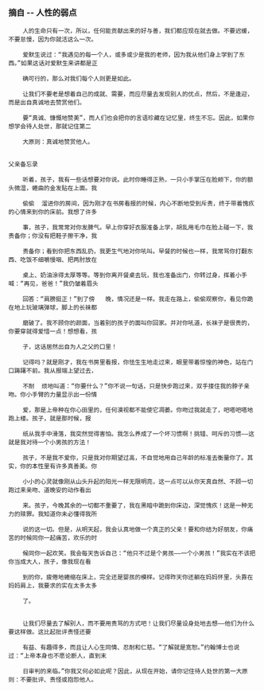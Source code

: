 ### 摘自 -- 人性的弱点

		人的生命只有一次，所以，任何能贡献出来的好与善，我们都应现在就去做。不要迟缓，不要怠慢，因为你就活这么一次。

		爱默生说过：“我遇见的每一个人，或多或少是我的老师，因为我从他们身上学到了东西。”如果这话对爱默生来讲都是正
		
		确可行的，那么对我们每个人则更是如此。

		让我们不要老是想着自己的成就、需要，而应尽量去发现别人的优点，然后，不是逢迎，而是出自真诚地去赞赏他们。

		要“真诚、慷慨地赞美”，而人们也会把你的言语珍藏在记忆里，终生不忘。因此，如果你想学会待人处世，那就记住第二
		
		大原则：真诚地赞赏他人。
	
	
	父亲备忘录

		听着，孩子，我有一些话想要对你说。此时你睡得正熟，一只小手掌压在脸颊下，你的额头微湿，蜷曲的金发贴在上面。我
		
		偷偷	溜进你的房间，因为刚才在书房看报的时候，内心不断地受到斥责，终于带着愧疚的心情来到你的床前。我想了许多
		
		事，孩子，我常常对你发脾气。早上你穿好衣服准备上学，胡乱用毛巾在脸上碰一下，我责备你；你没有把鞋子擦干净，我
		
		责备你；看到你把东西乱扔，我更生气地对你吼叫。早餐的时候也一样，我常骂你打翻东西、吃饭不细嚼慢咽、把两肘放在
		
		桌上、奶油涂得太厚等等。等到你离开餐桌去玩，我也准备出门，你转过身，挥着小手喊：“再见，爸爸！”我仍皱着眉头
		
		回答：“肩膀挺正！”到了傍	晚，情况还是一样。我走在路上，偷偷观察你，看见你跪在地上玩玻璃弹球，脚上的长袜都
		
		磨破了。我不顾你的颜面，当着别的孩子的面叫你回家。并对你吼道，长袜子是很贵的，你要穿就得爱惜一点！想想看，孩
		
		子，这话居然出自为人之父的口里！

		记得吗？就是刚才，我在书房里看报，你怯生生地走过来，眼里带着惊惶的神色，站在门口踌躇不前。我从报端上望过去，
		
		不耐	烦地叫道：“你要什么？”你不说一句话，只是快步跑过来，双手搂住我的脖子亲吻。你小手臂的力量显示出一份情
		
		爱，那是上帝种在你心田里的，任何漠视都不能使它凋萎。你吻过我就走了，吧嗒吧嗒地跑上楼。孩子，就是那时候，报
		
		纸从我手中滑落，我突然觉得害怕。我怎么养成了一个坏习惯啊！挑错、呵斥的习惯——这就是我对待一个小男孩的方法！
		
		孩子，不是我不爱你，只是我对你期望过高，不自觉地用自己年龄的标准去衡量你了。其实，你的本性里有许多真善美。你
		
		小小的心灵就像刚从山头升起的阳光一样无限明亮，这一点可以从你天真自然、不顾一切跑过来亲吻、道晚安的动作看出
		
		来。孩子，今晚其余的一切都不重要了，我在黑暗中跪到你床边，深觉愧疚！这是一种无力的赎罪。我知道你未必懂得我所
		
		说的这一切。但是，从明天起，我会认真地做一个真正的父亲！要和你结为好朋友，你痛苦的时候同你一起痛苦，欢乐的时
		
		候同你一起欢笑。我会每天告诉自己：“他只不过是个男孩——一个小男孩！”我实在不该把你当成大人，孩子，像我现在看
		
		到的你，疲倦地蜷缩在床上，完全还是婴孩的模样。记得昨天你还躺在妈妈怀里，头靠在妈妈肩上，我要求的实在太多太多
		
		了。
		

		让我们尽量去了解别人，而不要用责骂的方式吧！让我们尽量设身处地去想——他们为什么要这样做。这比起批评责怪还要
		
		有益、有趣得多，而且让人心生同情、忍耐和仁慈。“了解就是宽恕。”约翰博士也说过：“上帝本身也不愿论断人，直到末
		
		日审判的来临。”你我又何必如此呢？因此，从现在开始，请你记住待人处世的第一大原则：不要批评、责怪或抱怨他人。
